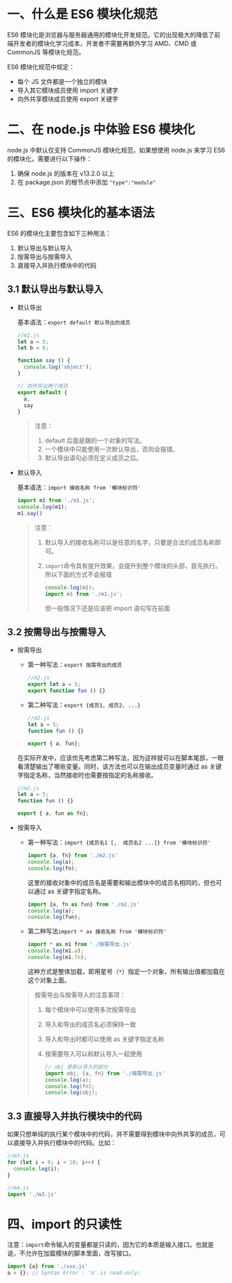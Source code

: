 # 一、什么是 ES6 模块化规范

ES6 模块化是浏览器与服务器通用的模块化开发规范。它的出现极大的降低了前端开发者的模块化学习成本，开发者不需要再额外学习 AMD、CMD 或 CommonJS 等模块化规范。

ES6 模块化规范中规定：

* 每个 JS 文件都是一个独立的模块
* 导入其它模块成员使用 import 关键字
* 向外共享模块成员使用 export 关键字

# 二、在 node.js 中体验 ES6 模块化

node.js 中默认仅支持 CommonJS 模块化规范，如果想使用 node.js 来学习 ES6 的模块化，需要进行以下操作：

1. 确保 node.js 的版本在 v13.2.0 以上
2. 在 package.json 的根节点中添加 `"type":"module"`

# 三、ES6 模块化的基本语法

ES6 的模块化主要包含如下三种用法：

1. 默认导出与默认导入
2. 按需导出与按需导入
3. 直接导入并执行模块中的代码

## 3.1 默认导出与默认导入

* 默认导出

  基本语法：`export default 默认导出的成员`

  ```javascript
  //m1.js
  let a = 5;
  let b = 6;
  
  function say () {
    console.log('object');
  }
  
  // 向外导出两个成员
  export default {
    a,
    say
  }
  ```

  > 注意：
  >
  > 1. default 后面是跟的一个对象的写法。
  > 2. 一个模块中只能使用一次默认导出，否则会报错。
  > 3. 默认导出语句必须在定义成员之后。

* 默认导入

  基本语法：`import 接收名称 from '模块标识符' `

  ```javascript
  import m1 from './m1.js';
  console.log(m1);
  m1.say()
  ```

  > 注意：
  >
  > 1. 默认导入的接收名称可以是任意的名字，只要是合法的成员名称即可。
  >
  > 2. `import`命令具有提升效果，会提升到整个模块的头部，首先执行。所以下面的方式不会报错
  >
  >    ```javascript
  >    console.log(m1);
  >    import m1 from './m1.js';
  >    ```
  >
  >    但一般情况下还是应该把 import 语句写在前面

## 3.2 按需导出与按需导入

* 按需导出

  * 第一种写法：`export 按需导出的成员`

    ```javascript
    //m2.js
    export let a = 5;
    export function fun () {}
    ```

  * 第二种写法：`export {成员1, 成员2, ...}`

    ```javascript
    //m2.js
    let a = 5;
    function fun () {}
    
    export { a, fun};
    ```

  在实际开发中，应该优先考虑第二种写法，因为这样就可以在脚本尾部，一眼看清楚输出了哪些变量。同时，该方法也可以在输出成员变量时通过 as 关键字指定名称，当然接收时也需要按指定的名称接收。

  ```javascript
  //m2.js
  let a = 5;
  function fun () {}
  
  export { a, fun as fn};
  ```

* 按需导入

  * 第一种写法：`import {成员名1 [,  成员名2 ...]} from '模块标识符'`

    ```javascript
    import {a, fn} from './m2.js'
    console.log(a);
    console.log(fn);
    ```

    这里的接收对象中的成员名是需要和输出模块中的成员名相同的，但也可以通过 as 关键字指定名称。

    ```javascript
    import {a, fn as fun} from './m2.js'
    console.log(a);
    console.log(fun);
    ```

  * 第二种写法`import * as 接收名称 from '模块标识符'`

    ```javascript
    import * as m1 from './按需导出.js'
    console.log(m1.a);
    console.log(m1.fn);
    ```

    这种方式是整体加载，即用星号（`*`）指定一个对象，所有输出值都加载在这个对象上面。

  > 按需导出与按需导入的注意事项：
  >
  > 1. 每个模块中可以使用多次按需导出
  >
  > 2. 导入和导出的成员名必须保持一致
  >
  > 3. 导入和导出时都可以使用 as 关键字指定名称
  >
  > 4. 按需要导入可以和默认导入一起使用
  >
  >    ```javascript
  >    // obj 是默认导入的部分
  >    import obj, {a, fn} from './按需导出.js'
  >    console.log(a);
  >    console.log(fn);
  >    console.log(obj);
  >    ```

## 3.3 直接导入并执行模块中的代码

如果只想单纯的执行某个模块中的代码，并不需要得到模块中向外共享的成员，可以直接导入并执行模块中的代码。比如：

```javascript
//m3.js
for (let i = 0; i < 10; i++) {
  console.log(i);
}
```

```javascript
//m4.js
import './m3.js'
```

# 四、import 的只读性

注意：`import`命令输入的变量都是只读的，因为它的本质是输入接口。也就是说，不允许在加载模块的脚本里面，改写接口。

```javascript
import {a} from './xxx.js'
a = {}; // Syntax Error : 'a' is read-only;
```

